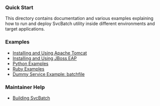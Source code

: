 ### Quick Start

This directory contains documentation and
various examples explaining how to run and deploy SvcBatch utility
inside different environments and target applications.

### Examples

- [Installing and Using Apache Tomcat](examples/apachetomcat.md)
- [Installing and Using JBoss EAP](examples/jbosseap.md)
- [Python Examples](examples/python.md)
- [Ruby Examples](examples/ruby.md)
- [Dummy Service Example: batchfile](examples/dummyservice.bat)

### Maintainer Help

- [Building SvcBatch](building.md)
